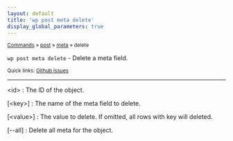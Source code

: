 ```yaml
---
layout: default
title: 'wp post meta delete'
display_global_parameters: true
---
```


<small>[Commands](/commands/) &raquo; [post](/commands/post/) &raquo; [meta](/commands/post/meta/) &raquo; delete</small>

`wp post meta delete` - Delete a meta field.

<small>Quick links: <a href="https://github.com/wp-cli/wp-cli/issues?q=is%3Aopen+label%3Acommand%3Apost-meta-delete+sort%3Aupdated-desc">Github issues</a></small>

<hr />

&lt;id&gt;
: The ID of the object.

[&lt;key&gt;]
: The name of the meta field to delete.

[&lt;value&gt;]
: The value to delete. If omitted, all rows with key will deleted.

[\--all]
: Delete all meta for the object.



